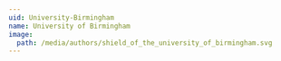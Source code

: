 ```yaml
---
uid: University-Birmingham
name: University of Birmingham
image:
  path: /media/authors/shield_of_the_university_of_birmingham.svg
---
```

